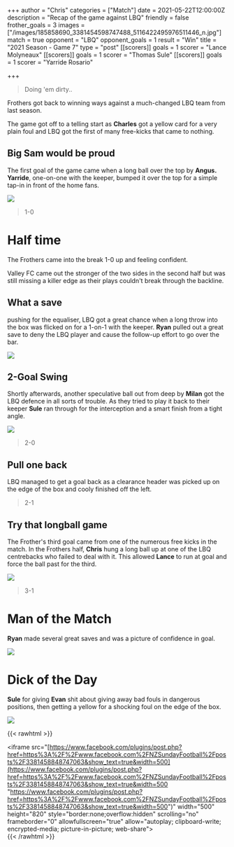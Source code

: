 +++
author = "Chris"
categories = ["Match"]
date = 2021-05-22T12:00:00Z
description = "Recap of the game against LBQ"
friendly = false
frother_goals = 3
images = ["/images/185858690_3381454598747488_5116422495976511446_n.jpg"]
match = true
opponent = "LBQ"
opponent_goals = 1
result = "Win"
title = "2021 Season - Game 7"
type = "post"
[[scorers]]
goals = 1
scorer = "Lance Molyneaux"
[[scorers]]
goals = 1
scorer = "Thomas Sule"
[[scorers]]
goals = 1
scorer = "Yarride Rosario"

+++
> Doing 'em dirty..

Frothers got back to winning ways against a much-changed LBQ team from last season.

The game got off to a telling start as **Charles** got a yellow card for a very plain foul and LBQ got the first of many free-kicks that came to nothing.

## Big Sam would be proud

The first goal of the game came when a long ball over the top by **Angus.** **Yarride**, one-on-one with the keeper, bumped it over the top for a simple tap-in in front of the home fans.

![](/images/185998846_3381455922080689_6569067530094179531_n.jpg)

> 1-0

# Half time

The Frothers came into the break 1-0 up and feeling confident.

Valley FC came out the stronger of the two sides in the second half but was still missing a killer edge as their plays couldn't break through the backline.

## What a save

pushing for the equaliser, LBQ got a great chance when a long throw into the box was flicked on for a 1-on-1 with the keeper. **Ryan** pulled out a great save to deny the LBQ player and cause the follow-up effort to go over the bar.

![](/images/186498466_3381455152080766_3950239862005908952_n.jpg)

## 2-Goal Swing

Shortly afterwards, another speculative ball out from deep by **Milan** got the LBQ defence in all sorts of trouble. As they tried to play it back to their keeper **Sule** ran through for the interception and a smart finish from a tight angle.

![](/images/186522339_3381455065414108_2089551248049209625_n.jpg)

> 2-0

## Pull one back

LBQ managed to get a goal back as a clearance header was picked up on the edge of the box and cooly finished off the left.

> 2-1

## Try that longball game

The Frother's third goal came from one of the numerous free kicks in the match. In the Frothers half, **Chris** hung a long ball up at one of the LBQ centrebacks who failed to deal with it. This allowed **Lance** to run at goal and force the ball past for the third.

![](/images/185716792_3381455362080745_7398063688632025569_n.jpg)

> 3-1

# Man of the Match

**Ryan** made several great saves and was a picture of confidence in goal.

![](/images/ryan_leap.jpg)

# Dick of the Day

**Sule** for giving **Evan** shit about giving away bad fouls in dangerous positions, then getting a yellow for a shocking foul on the edge of the box.

![](/images/sule_check.jpg)

{{< rawhtml >}} <div class="row"> <iframe src="[https://www.facebook.com/plugins/post.php?href=https%3A%2F%2Fwww.facebook.com%2FNZSundayFootball%2Fposts%2F3381458848747063&show_text=true&width=500](https://www.facebook.com/plugins/post.php?href=https%3A%2F%2Fwww.facebook.com%2FNZSundayFootball%2Fposts%2F3381458848747063&show_text=true&width=500 "https://www.facebook.com/plugins/post.php?href=https%3A%2F%2Fwww.facebook.com%2FNZSundayFootball%2Fposts%2F3381458848747063&show_text=true&width=500")" width="500" height="820" style="border:none;overflow:hidden" scrolling="no" frameborder="0" allowfullscreen="true" allow="autoplay; clipboard-write; encrypted-media; picture-in-picture; web-share"></iframe> </div> {{< /rawhtml >}}
